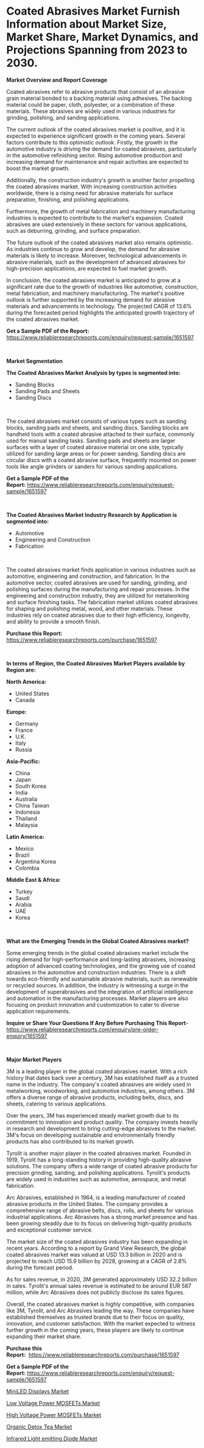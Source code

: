 <p><h1>Coated Abrasives Market Furnish Information about Market Size, Market Share, Market Dynamics, and Projections Spanning from 2023 to 2030.</h1></p><p><strong>Market Overview and Report Coverage</strong></p>
<p><p>Coated abrasives refer to abrasive products that consist of an abrasive grain material bonded to a backing material using adhesives. The backing material could be paper, cloth, polyester, or a combination of these materials. These abrasives are widely used in various industries for grinding, polishing, and sanding applications.</p><p>The current outlook of the coated abrasives market is positive, and it is expected to experience significant growth in the coming years. Several factors contribute to this optimistic outlook. Firstly, the growth in the automotive industry is driving the demand for coated abrasives, particularly in the automotive refinishing sector. Rising automotive production and increasing demand for maintenance and repair activities are expected to boost the market growth.</p><p>Additionally, the construction industry's growth is another factor propelling the coated abrasives market. With increasing construction activities worldwide, there is a rising need for abrasive materials for surface preparation, finishing, and polishing applications.</p><p>Furthermore, the growth of metal fabrication and machinery manufacturing industries is expected to contribute to the market's expansion. Coated abrasives are used extensively in these sectors for various applications, such as deburring, grinding, and surface preparation.</p><p>The future outlook of the coated abrasives market also remains optimistic. As industries continue to grow and develop, the demand for abrasive materials is likely to increase. Moreover, technological advancements in abrasive materials, such as the development of advanced abrasives for high-precision applications, are expected to fuel market growth.</p><p>In conclusion, the coated abrasives market is anticipated to grow at a significant rate due to the growth of industries like automotive, construction, metal fabrication, and machinery manufacturing. The market's positive outlook is further supported by the increasing demand for abrasive materials and advancements in technology. The projected CAGR of 13.6% during the forecasted period highlights the anticipated growth trajectory of the coated abrasives market.</p></p>
<p><strong>Get a Sample PDF of the Report:</strong> <a href="https://www.reliableresearchreports.com/enquiry/request-sample/1651597">https://www.reliableresearchreports.com/enquiry/request-sample/1651597</a></p>
<p>&nbsp;</p>
<p><strong>Market Segmentation</strong></p>
<p><strong>The Coated Abrasives Market Analysis by types is segmented into:</strong></p>
<p><ul><li>Sanding Blocks</li><li>Sanding Pads and Sheets</li><li>Sanding Discs</li></ul></p>
<p>&nbsp;</p>
<p><p>The coated abrasives market consists of various types such as sanding blocks, sanding pads and sheets, and sanding discs. Sanding blocks are handheld tools with a coated abrasive attached to their surface, commonly used for manual sanding tasks. Sanding pads and sheets are larger surfaces with a layer of coated abrasive material on one side, typically utilized for sanding large areas or for power sanding. Sanding discs are circular discs with a coated abrasive surface, frequently mounted on power tools like angle grinders or sanders for various sanding applications.</p></p>
<p><strong>Get a Sample PDF of the Report:</strong>&nbsp;<a href="https://www.reliableresearchreports.com/enquiry/request-sample/1651597">https://www.reliableresearchreports.com/enquiry/request-sample/1651597</a></p>
<p>&nbsp;</p>
<p><strong>The Coated Abrasives Market Industry Research by Application is segmented into:</strong></p>
<p><ul><li>Automotive</li><li>Engineering and Construction</li><li>Fabrication</li></ul></p>
<p>&nbsp;</p>
<p><p>The coated abrasives market finds application in various industries such as automotive, engineering and construction, and fabrication. In the automotive sector, coated abrasives are used for sanding, grinding, and polishing surfaces during the manufacturing and repair processes. In the engineering and construction industry, they are utilized for metalworking and surface finishing tasks. The fabrication market utilizes coated abrasives for shaping and polishing metal, wood, and other materials. These industries rely on coated abrasives due to their high efficiency, longevity, and ability to provide a smooth finish.</p></p>
<p><strong>Purchase this Report:</strong>&nbsp; <a href="https://www.reliableresearchreports.com/purchase/1651597">https://www.reliableresearchreports.com/purchase/1651597</a></p>
<p>&nbsp;</p>
<p><strong>In terms of Region, the Coated Abrasives Market Players available by Region are:</strong></p>
<p>
    <p> <strong> North America: </strong>
        <ul>
            <li>United States</li>
            <li>Canada</li>
        </ul>
        </p> 
    <p> <strong> Europe: </strong>
        <ul>
            <li>Germany</li>
            <li>France</li>
            <li>U.K.</li>
            <li>Italy</li>
            <li>Russia</li>
        </ul>
        </p> 
    <p> <strong> Asia-Pacific: </strong>
        <ul>
            <li>China</li>
            <li>Japan</li>
            <li>South Korea</li>
            <li>India</li>
            <li>Australia</li>
            <li>China Taiwan</li>
            <li>Indonesia</li>
            <li>Thailand</li>
            <li>Malaysia</li>
        </ul>
        </p> 
    <p> <strong> Latin America: </strong>
        <ul>
            <li>Mexico</li>
            <li>Brazil</li>
            <li>Argentina Korea</li>
            <li>Colombia</li>
        </ul>
        </p> 
    <p> <strong> Middle East & Africa: </strong>
        <ul>
            <li>Turkey</li>
            <li>Saudi</li>
            <li>Arabia</li>
            <li>UAE</li>
            <li>Korea</li>
        </ul>
    </p>
    </p>
<p>&nbsp;</p>
<p><strong>What are the Emerging Trends in the Global Coated Abrasives market?</strong></p>
<p><p>Some emerging trends in the global coated abrasives market include the rising demand for high-performance and long-lasting abrasives, increasing adoption of advanced coating technologies, and the growing use of coated abrasives in the automotive and construction industries. There is a shift towards eco-friendly and sustainable abrasive materials, such as renewable or recycled sources. In addition, the industry is witnessing a surge in the development of superabrasives and the integration of artificial intelligence and automation in the manufacturing processes. Market players are also focusing on product innovation and customization to cater to diverse application requirements.</p></p>
<p><strong>Inquire or Share Your Questions If Any Before Purchasing This Report</strong>- <a href="https://www.reliableresearchreports.com/enquiry/pre-order-enquiry/1651597">https://www.reliableresearchreports.com/enquiry/pre-order-enquiry/1651597</a></p>
<p>&nbsp;</p>
<p><strong>Major Market Players</strong></p>
<p><p>3M is a leading player in the global coated abrasives market. With a rich history that dates back over a century, 3M has established itself as a trusted name in the industry. The company's coated abrasives are widely used in metalworking, woodworking, and automotive industries, among others. 3M offers a diverse range of abrasive products, including belts, discs, and sheets, catering to various applications.</p><p>Over the years, 3M has experienced steady market growth due to its commitment to innovation and product quality. The company invests heavily in research and development to bring cutting-edge abrasives to the market. 3M's focus on developing sustainable and environmentally friendly products has also contributed to its market growth.</p><p>Tyrolit is another major player in the coated abrasives market. Founded in 1919, Tyrolit has a long-standing history in providing high-quality abrasive solutions. The company offers a wide range of coated abrasive products for precision grinding, sanding, and polishing applications. Tyrolit's products are widely used in industries such as automotive, aerospace, and metal fabrication.</p><p>Arc Abrasives, established in 1964, is a leading manufacturer of coated abrasive products in the United States. The company provides a comprehensive range of abrasive belts, discs, rolls, and sheets for various industrial applications. Arc Abrasives has a strong market presence and has been growing steadily due to its focus on delivering high-quality products and exceptional customer service.</p><p>The market size of the coated abrasives industry has been expanding in recent years. According to a report by Grand View Research, the global coated abrasives market was valued at USD 13.3 billion in 2020 and is projected to reach USD 15.9 billion by 2028, growing at a CAGR of 2.8% during the forecast period.</p><p>As for sales revenue, in 2020, 3M generated approximately USD 32.2 billion in sales. Tyrolit's annual sales revenue is estimated to be around EUR 587 million, while Arc Abrasives does not publicly disclose its sales figures.</p><p>Overall, the coated abrasives market is highly competitive, with companies like 3M, Tyrolit, and Arc Abrasives leading the way. These companies have established themselves as trusted brands due to their focus on quality, innovation, and customer satisfaction. With the market expected to witness further growth in the coming years, these players are likely to continue expanding their market share.</p></p>
<p><strong>Purchase this Report:</strong>&nbsp;&nbsp;<a href="https://www.reliableresearchreports.com/purchase/1651597">https://www.reliableresearchreports.com/purchase/1651597</a></p>
<p></p>
<p><strong>Get a Sample PDF of the Report:</strong>&nbsp;<a href="https://www.reliableresearchreports.com/enquiry/request-sample/1651597">https://www.reliableresearchreports.com/enquiry/request-sample/1651597</a></p>
<p><p><a href="https://medium.com/@emmyrolfson8689/miniled-displays-market-furnishes-information-on-market-share-market-trends-and-market-growth-401237d6f142">MiniLED Displays Market</a></p><p><a href="https://medium.com/@ginawindler1965/low-voltage-power-mosfets-market-comprehensive-assessment-by-type-application-and-geography-eef54b598e56">Low Voltage Power MOSFETs Market</a></p><p><a href="https://medium.com/@isidrowolff1966/high-voltage-power-mosfets-market-size-cagr-trends-2024-2030-8085f03442ca">High Voltage Power MOSFETs Market</a></p><p><a href="https://medium.com/@read.code.store/organic-detox-tea-market-insights-into-market-cagr-market-trends-and-growth-strategies-fd8a850c34d4">Organic Detox Tea Market</a></p><p><a href="https://medium.com/@abbieparker1964/infrared-light-emitting-diode-market-the-key-to-successful-business-strategy-forecast-till-2030-070921ade2ec">Infrared Light emitting Diode Market</a></p></p>